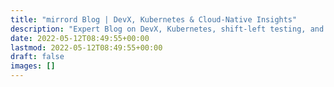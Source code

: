```yaml
---
title: "mirrord Blog | DevX, Kubernetes & Cloud-Native Insights"
description: "Expert Blog on DevX, Kubernetes, shift-left testing, and cloud-native development. Stay updated with tips, tools, and mirrord product updates."
date: 2022-05-12T08:49:55+00:00
lastmod: 2022-05-12T08:49:55+00:00
draft: false
images: []
---
```


